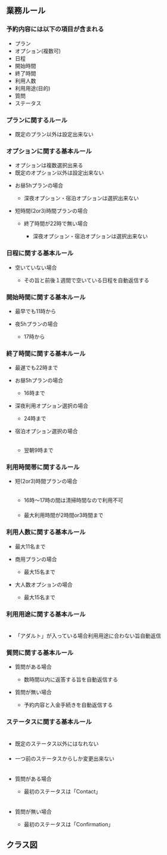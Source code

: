 ## 業務ルール

<h3>予約内容には以下の項目が含まれる</h3>
<ul>
<li>プラン</li>
<li>オプション(複数可)</li>
<li>日程</li>
<li>開始時間</li>
<li>終了時間</li>
<li>利用人数</li>
<li>利用用途(目的)</li>
<li>質問</li>
<li>ステータス</li>
</ul>


<h3>プランに関するルール</h3>
<ul>
<li>既定のプラン以外は設定出来ない</li>
</ul>

<h3>オプションに関する基本ルール</h3>
<ul>
<li>オプションは複数選択出来る</li>
<li>既定のオプション以外は設定出来ない</li>
<li>
<p>お昼5hプランの場合</p>
<ul>
<li>深夜オプション・宿泊オプションは選択出来ない</li>
</ul>
</li>
<li>
<p>短時間(2or3)時間プランの場合</p>
<ul>
<li>
<p>終了時間が22時で無い場合</p>
<ul>
<li>深夜オプション・宿泊オプションは選択出来ない</li>
</ul>
</li>
</ul>
</li>
</ul>

<h3>日程に関する基本ルール</h3>
<ul>
<li>
<p>空いていない場合<p>
<ul>
<li>その旨と前後１週間で空いている日程を自動返信する</li>
</ul>
</li>
</ul>

<h3>開始時間に関する基本ルール</h3>
<ul>
<li>最早でも11時から</li>
<li>
<p>夜5hプランの場合</p>
<ul><li>17時から</li></ul>
</li>
</ul>

<h3>終了時間に関する基本ルール</h3>
<ul>
<li>最遅でも22時まで</li>
<li>
<p>お昼5hプランの場合</p>
<ul>
  <li>16時まで</li>
</ul>
</li>
<li>
<p>深夜利用オプション選択の場合</p>
<ul>
  <li>24時まで</li>
</ul>
</li>
<li>
<p>宿泊オプション選択の場合</p>
<ul>
  <li>翌朝9時まで</li>
</ul>
</li>
</ul>

<h3>利用時間帯に関するルール</h3>
<ul>
<li>
  <p>短(2or3)時間プランの場合</p>
  <ul>
    <li>16時～17時の間は清掃時間なので利用不可</li>
　  <li>最大利用時間が2時間or3時間まで</li>
  </ul>
</li>
</ul>

<h3>利用人数に関する基本ルール</h3>
<ul>
  <li>最大11名まで</li>
  <li>
    <p>商用プランの場合</p>
    <ul>
      <li>最大15名まで</li>
    </ul>
  </li>
  <li>
    <p>大人数オプションの場合</p>
    <ul>
      <li>最大15名まで</li>
    </ul>
  </li>
</ul>

<h3>利用用途に関する基本ルール</h3>
<ul>
　<li>「アダルト」が入っている場合利用用途に合わない旨自動返信</li>
</ul>

<h3>質問に関する基本ルール</h3>
<ul>
	<li>
		<p>質問がある場合</p>
		<ul>
			<li>数時間以内に返答する旨を自動返信する</li>
		</ul>
	</li>
	<li>
		<p>質問が無い場合</p>
		<ul>
			<li>予約内容と入金手続きを自動返信する</li>
		</ul>
	</li>
</ul>


<h3>ステータスに関する基本ルール</h3>
<ul>
　<li>既定のステータス以外にはなれない</li>
　<li>一つ前のステータスからしか変更出来ない</li>
　<li>
 <p>質問がある場合</p>
   <ul>
     <li>最初のステータスは「Contact」</li>
   </ul>
   </li>
　<li>
 <p>質問が無い場合</p>
   <ul>
     <li>最初のステータスは「Confirmation」</li>
   </ul>
   </li>
</ul>

## クラス図

